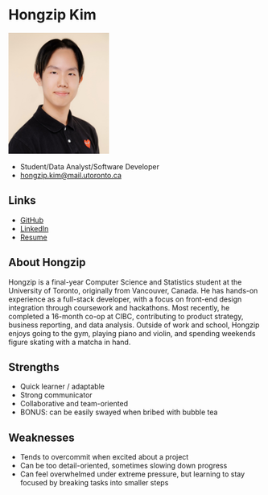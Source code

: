 # Hongzip Kim

<img src="./pictures/hongzip_kim.jpeg" alt="Hongzip Kim Profile" width="200"/>

- Student/Data Analyst/Software Developer
- hongzip.kim@mail.utoronto.ca

## Links

- [GitHub](https://github.com/hongzipkim)
- [LinkedIn](https://www.linkedin.com/in/hongzipkim/)
- [Resume](https://drive.google.com/file/d/1M2DJe94HsbHy8yQ_i1xHbJtXrxijJxGI/view?usp=sharing)

## About Hongzip

Hongzip is a final-year Computer Science and Statistics student at the University of Toronto, originally from Vancouver, Canada. He has hands-on experience as a full-stack developer, with a focus on front-end design integration through coursework and hackathons. Most recently, he completed a 16-month co-op at CIBC, contributing to product strategy, business reporting, and data analysis. Outside of work and school, Hongzip enjoys going to the gym, playing piano and violin, and spending weekends figure skating with a matcha in hand. 

## Strengths

- Quick learner / adaptable
- Strong communicator 
- Collaborative and team-oriented
- BONUS: can be easily swayed when bribed with bubble tea

## Weaknesses

- Tends to overcommit when excited about a project
- Can be too detail-oriented, sometimes slowing down progress
- Can feel overwhelmed under extreme pressure, but learning to stay focused by breaking tasks into smaller steps